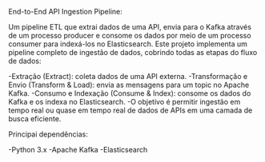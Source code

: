 End-to-End API Ingestion Pipeline:

Um pipeline ETL que extrai dados de uma API, envia para o Kafka através de um processo producer e consome os dados por meio de um processo consumer para indexá-los no Elasticsearch. 
Este projeto implementa um pipeline completo de ingestão de dados, cobrindo todas as etapas do fluxo de dados:

-Extração (Extract): coleta dados de uma API externa.
-Transformação e Envio (Transform & Load): envia as mensagens para um topic no Apache Kafka.
-Consumo e Indexação (Consume & Index): consome os dados do Kafka e os indexa no Elasticsearch.
-O objetivo é permitir ingestão em tempo real ou quase em tempo real de dados de APIs em uma camada de busca eficiente.

Principai dependências:

-Python 3.x
-Apache Kafka 
-Elasticsearch 
